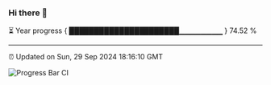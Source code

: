 ### Hi there 👋

⏳ Year progress { ██████████████████████▁▁▁▁▁▁▁▁ } 74.52 %

---

⏰ Updated on Sun, 29 Sep 2024 18:16:10 GMT

![Progress Bar CI](https://github.com/liununu/liununu/workflows/Progress%20Bar%20CI/badge.svg)
